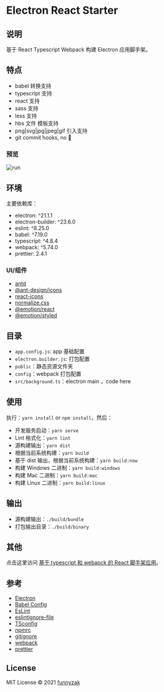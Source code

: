 # Electron React Starter

## 说明

基于 React Typescript Webpack 构建 Electron 应用脚手架。

## 特点

- babel 转换支持
- typescript 支持
- react 支持
- sass 支持
- less 支持
- hbs 文件 模板支持
- png|svg|jpg|jpeg|gif 引入支持
- git commit hooks, no 💩

### 预览

![run](public/_docs/assets/img/run-demo.jpg)

## 环境

主要依赖库：

- electron: ^21.1.1
- electron-builder: ^23.6.0
- eslint: ^8.25.0
- babel: ^7.19.0
- typescript: ^4.8.4
- webpack: ^5.74.0
- prettier: 2.4.1

### UI/组件

- [antd](https://ant.design/docs/react/introduce-cn)
- [@ant-design/icons](https://ant.design/components/icon/)
- [react-icons](https://github.com/react-icons/react-icons)
- [normalize.css](https://necolas.github.io/normalize.css/)
- [@emotion/react](https://emotion.sh/docs/introduction)
- [@emotion/styled](https://emotion.sh/docs/introduction)

## 目录

- `app.config.js`: app 基础配置
- `electron.builder.js`: 打包配置
- `public`：静态资源文件夹
- `config`：webpack 打包配置
- `src/background.ts`：electron main ，code here

## 使用

执行：`yarn install` or `npm install`，然后：

- 开发服务启动：`yarn serve`
- Lint 格式化：`yarn lint`
- 源构建输出：`yarn dist`
- 根据当前系统构建：`yarn build`
- 基于 dist 输出，根据当前系统构建：`yarn build:now`
- 构建 Windows 二进制：`yarn build:windows`
- 构建 Mac 二进制：`yarn build:mac`
- 构建 Linux 二进制：`yarn build:linux`

## 输出

- 源构建输出：`./build/bundle`
- 打包输出目录：`./build/binary`

## 其他

点击这里访问 [基于 typescript 和 webapck 的 React 脚手架应用](https://github.com/funnyzak/react-typescript-quick-start)。

## 参考

- [Electron](https://electronjs.org/docs)
- [Babel Config](https://babel.docschina.org/docs/en/7.0.0/configuration/)
- [EsLint](https://eslint.org/docs/user-guide/configuring/)
- [eslintignore-file](https://eslint.org/docs/user-guide/configuring/ignoring-code#the-eslintignore-file)
- [TSconfig](https://www.typescriptlang.org/tsconfig/)
- [npmrc](https://docs.npmjs.com/cli/v7/configuring-npm/npmrc)
- [gitignore](https://git-scm.com/docs/gitignore)
- [webpack](https://webpack.docschina.org/guides/getting-started/)
- [prettier](https://prettier.io/docs/en/index.html)

## License

MIT License © 2021 [funnyzak](https://github.com/funnyzak)
